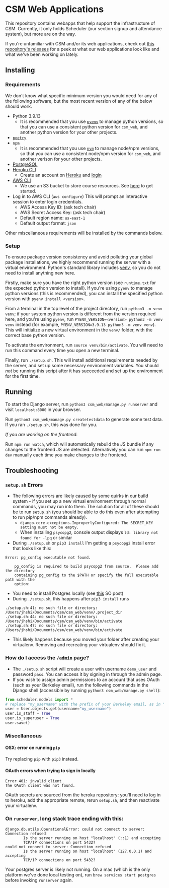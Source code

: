 # CSM Web Applications

This repository contains webapps that help support the infrastructure of CSM. Currently, it only holds Scheduler (our section signup and attendance system), but more are on the way.

If you're unfamiliar with CSM and/or its web applications, check out [this repository's releases](https://github.com/csmberkeley/csm_web/releases) for a peek at what our web applications look like and what we've been working on lately.

## Installing

### Requirements

We don't know what specific minimum version you would need for any of the following software, but the most recent version of any of the below should work.

- Python 3.9.13
  - It is recommended that you use [`pyenv`](https://github.com/pyenv/pyenv) to manage python versions, so that you can use a consistent python version for `csm_web`, and another python version for your other projects.
- [`poetry`](https://python-poetry.org/docs/#installation)
- `npm`
  - It is recommended that you use [`nvm`](https://github.com/nvm-sh/nvm) to manage node/npm versions, so that you can use a consistent node/npm version for `csm_web`, and another verison for your other projects.
- [PostgreSQL](https://www.postgresql.org/download/)
- [Heroku CLI](https://devcenter.heroku.com/articles/heroku-cli#download-and-install)
  - Create an account on [Heroku](https://id.heroku.com/login) and [login](https://devcenter.heroku.com/articles/heroku-cli#getting-started)
- [AWS CLI](https://docs.aws.amazon.com/cli/latest/userguide/cli-chap-install.html)
  - We use an S3 bucket to store course resources. See [here](https://aws.amazon.com/s3/) to get started.
- Log in to AWS CLI (`aws configure`) This will prompt an interactive session to enter login credentials.
  - AWS Access Key ID: (ask tech chair)
  - AWS Secret Access Key: (ask tech chair)
  - Default region name: `us-east-1`
  - Default output format: `json`

Other miscellaneous requirements will be installed by the commands below.

### Setup

To ensure package version consistency and avoid polluting your global package installations, we highly recommend running the server with a virtual environment. Python's standard library includes [venv](https://docs.python.org/3/library/venv.html), so you do not need to install anything new here.

Firstly, make sure you have the right python version (see `runtime.txt` for the expected python version to install). If you're using `pyenv` to manage python versions (this is recommended), you can install the specified python version with `pyenv install <version>`.

From a terminal in the top level of the project directory, run `python3 -m venv venv`; if your system python version is different from the version required here, and you're using `pyenv`, run `PYENV_VERSION=<version> python3 -m venv venv` instead (for example, `PYENV_VERSION=3.9.13 python3 -m venv venv`). This will initialize a new virtual environment in the `venv/` folder, with the correct base python version.

To activate the environment, run `source venv/bin/activate`. You will need to run this command every time you open a new terminal.

Finally, run `./setup.sh`. This will install additional requirements needed by the server, and set up some necessary environment variables. You should _not_ be running this script after it has succeeded and set up the environment for the first time.

## Running

To start the Django server, run `python3 csm_web/manage.py runserver` and visit `localhost:8000` in your browser.

Run `python3 csm_web/manage.py createtestdata` to generate some test data. If you ran `./setup.sh`,
this was done for you.

_If you are working on the frontend_:

Run `npm run watch`, which will automatically rebuild the JS bundle if any changes to the frontend JS are detected.
Alternatively you can run `npm run dev` manually each time you make changes to the frontend.

## Troubleshooting

### `setup.sh` Errors

- The following errors are likely caused by some quirks in our build system - if you set up a new virtual environment through normal commands, you may run into them. The solution for all of these should be to run `setup.sh` (you should be able to do this even after attempting to run pip/npm commands already).
  - `django.core.exceptions.ImproperlyConfigured: The SECRET_KEY setting must not be empty.`
  - When installing `psycopg2`, console output displays `ld: library not found for -lpq` or similar
- During `./setup.sh` or `pip3 install` I'm getting a `psycopg2` install error that looks like this:

```
Error: pg_config executable not found.

    pg_config is required to build psycopg2 from source.  Please add the directory
    containing pg_config to the $PATH or specify the full executable path with the
    option:
```

- You need to install Postgres locally (see [this](https://stackoverflow.com/a/12037133) SO post)
- During `./setup.sh`, this happens after `pip3 install` runs

```
./setup.sh:41: no such file or directory: /Users/jhshi/Documents/csm/csm_web/venv/.project_dir
./setup.sh:44: no such file or directory: /Users/jhshi/Documents/csm/csm_web/venv/bin/activate
./setup.sh:47: no such file or directory: /Users/jhshi/Documents/csm/csm_web/venv/bin/activate
```

- This likely happens because you moved your folder after creating your virtualenv. Removing
  and recreating your virtualenv should fix it.

### How do I access the `/admin` page?

- The `./setup.sh` script will create a user with username `demo_user` and password `pass`. You can access it by signing in through the admin page.
- If you wish to assign admin permissions to an account that uses OAuth (such as your Berkeley email), run the following commands in the Django shell (accessible by running `python3 csm_web/manage.py shell`):

```py
from scheduler.models import *
# replace "my_username" with the prefix of your Berkeley email, as in "my_username@berkeley.edu"
user = User.objects.get(username="my_username")
user.is_staff = True
user.is_superuser = True
user.save()
```

### Miscellaneous

#### OSX: error on running `pip`

Try replacing `pip` with `pip3` instead.

#### OAuth errors when trying to sign in locally

```
Error 401: invalid_client
The OAuth client was not found.
```

OAuth secrets are sourced from the heroku repository: you'll need to log in to heroku, add the
appropriate remote, rerun `setup.sh`, and then reactivate your virtualenv.

### On `runserver`, long stack trace ending with this:

```
django.db.utils.OperationalError: could not connect to server: Connection refused
        Is the server running on host "localhost" (::1) and accepting
        TCP/IP connections on port 5432?
could not connect to server: Connection refused
        Is the server running on host "localhost" (127.0.0.1) and accepting
        TCP/IP connections on port 5432?
```

Your postgres server is likely not running. On a mac (which is the only platform we've done local
testing on), run `brew services start postgres` before invoking `runserver` again.
